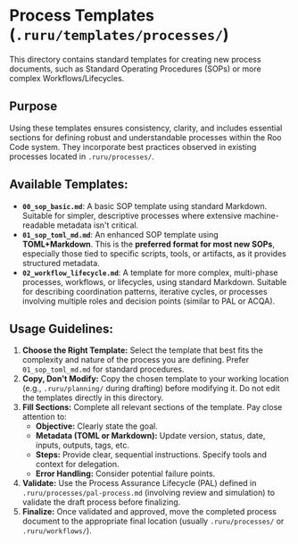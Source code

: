 # Process Templates (`.ruru/templates/processes/`)

This directory contains standard templates for creating new process documents, such as Standard Operating Procedures (SOPs) or more complex Workflows/Lifecycles.

## Purpose

Using these templates ensures consistency, clarity, and includes essential sections for defining robust and understandable processes within the Roo Code system. They incorporate best practices observed in existing processes located in `.ruru/processes/`.

## Available Templates:

*   **`00_sop_basic.md`**: A basic SOP template using standard Markdown. Suitable for simpler, descriptive processes where extensive machine-readable metadata isn't critical.
*   **`01_sop_toml_md.md`**: An enhanced SOP template using **TOML+Markdown**. This is the **preferred format for most new SOPs**, especially those tied to specific scripts, tools, or artifacts, as it provides structured metadata.
*   **`02_workflow_lifecycle.md`**: A template for more complex, multi-phase processes, workflows, or lifecycles, using standard Markdown. Suitable for describing coordination patterns, iterative cycles, or processes involving multiple roles and decision points (similar to PAL or ACQA).

## Usage Guidelines:

1.  **Choose the Right Template:** Select the template that best fits the complexity and nature of the process you are defining. Prefer `01_sop_toml_md.md` for standard procedures.
2.  **Copy, Don't Modify:** Copy the chosen template to your working location (e.g., `.ruru/planning/` during drafting) before modifying it. Do not edit the templates directly in this directory.
3.  **Fill Sections:** Complete all relevant sections of the template. Pay close attention to:
    *   **Objective:** Clearly state the goal.
    *   **Metadata (TOML or Markdown):** Update version, status, date, inputs, outputs, tags, etc.
    *   **Steps:** Provide clear, sequential instructions. Specify tools and context for delegation.
    *   **Error Handling:** Consider potential failure points.
4.  **Validate:** Use the Process Assurance Lifecycle (PAL) defined in `.ruru/processes/pal-process.md` (involving review and simulation) to validate the draft process before finalizing.
5.  **Finalize:** Once validated and approved, move the completed process document to the appropriate final location (usually `.ruru/processes/` or `.ruru/workflows/`).
